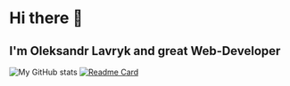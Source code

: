 # Hi there :wave:
## I'm Oleksandr Lavryk and great Web-Developer
![My GitHub stats](https://github-readme-stats.vercel.app/api?username=OlekBliter&theme=discord_old_blurple)
[![Readme Card](https://github-readme-stats.vercel.app/api/pin/?username=OlekBliter&repo=Portfolio)](https://github.com/OlekBliter/Portfolio)
